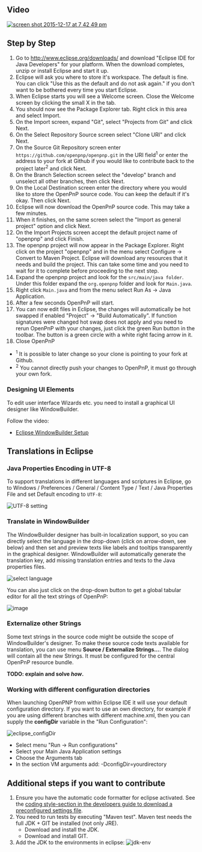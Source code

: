 ## Video

[![screen shot 2015-12-17 at 7 42 49 pm](https://cloud.githubusercontent.com/assets/1182323/11888779/72454a3a-a4f6-11e5-9907-725518ad7c02.png)](https://www.youtube.com/watch?v=Ml03yALid10)

## Step by Step

1. Go to http://www.eclipse.org/downloads/ and download "Eclipse IDE for Java Developers" for your platform. When the download completes, unzip or install Eclipse and start it up.
2. Eclipse will ask you where to store it's workspace. The default is fine. You can click "Use this as the default and do not ask again." if you don't want to be bothered every time you start Eclipse.
3. When Eclipse starts you will see a Welcome screen. Close the Welcome screen by clicking the small X in the tab.
4. You should now see the Package Explorer tab. Right click in this area and select Import.
5. On the Import screen, expand "Git", select "Projects from Git" and click Next.
6. On the Select Repository Source screen select "Clone URI" and click Next.
7. On the Source Git Repository screen enter `https://github.com/openpnp/openpnp.git` in the URI field<sup>1</sup> or enter the address to your fork at Github if you would like to contribute back to the project later<sup>2</sup> and click Next.
8. On the Branch Selection screen select the "develop" branch and unselect all other branches, then click Next.
9. On the Local Destination screen enter the directory where you would like to store the OpenPnP source code. You can keep the default if it's okay. Then click Next.
10. Eclipse will now download the OpenPnP source code. This may take a few minutes.
11. When it finishes, on the same screen select the "Import as general project" option and click Next.
12. On the Import Projects screen accept the default project name of "openpnp" and click Finish.
13. The openpnp project will now appear in the Package Explorer. Right click on the project "openpnp" and in the menu select Configure -> Convert to Maven Project. Eclipse will download any resources that it needs and build the project. This can take some time and you need to wait for it to complete before proceeding to the next step. 
14. Expand the openpnp project and look for the `src/main/java folder`. Under this folder expand the `org.openpnp` folder and look for `Main.java`.
15. Right click `Main.java` and from the menu select Run As -> Java Application.
16. After a few seconds OpenPnP will start.
17. You can now edit files in Eclipse, the changes will automatically be hot swapped if enabled "Project" -> "Build Automatically". If function signatures were changed hot swap does not apply and you need to rerun OpenPnP with your changes, just click the green Run button in the toolbar. The button is a green circle with a white right facing arrow in it.
18. Close OpenPnP
* <sup>1</sup> It is possible to later change so your clone is pointing to your fork at Github.
* <sup>2</sup> You cannot directly push your changes to OpenPnP, it must go through your own fork.

### Designing UI Elements
To edit user interface Wizards etc. you need to install a graphical UI designer like WindowBuilder.

Follow the video:
- [Eclipse WindowBuilder Setup](https://youtu.be/bOiI6bGpINY)

## Translations in Eclipse

### Java Properties Encoding in UTF-8

To support translations in different languages and scriptures in Eclipse, go to Windows / Preferences / General / Content Type / Text / Java Properties File and set Default encoding to `UTF-8`:

![UTF-8 setting](https://user-images.githubusercontent.com/9963310/205128585-a3a652f0-099f-414f-918c-04ac4b1171d8.png)

### Translate in WindowBuilder

The WindowBuilder designer has built-in localization support, so you can directly select the language in the drop-down (click on arrow-down, see below) and then set and preview texts like labels and tooltips transparently in the graphical designer. WindowBuilder will automatically generate the translation key, add missing translation entries and texts to the Java properties files.

![select language](https://user-images.githubusercontent.com/9963310/205491644-3687cbe9-cf98-44cb-ba7c-e9da8e5e1981.png)

You can also just click on the drop-down button to get a global tabular editor for all the text strings of OpenPnP:

![image](https://user-images.githubusercontent.com/9963310/205493808-56053e4d-a22c-439f-8f89-5e00ba5b499c.png)

### Externalize other Strings

Some text strings in the source code might be outside the scope of WindowBuilder's designer. To make these source code texts available for translation, you can use menu **Source / Externalize Strings...**. The dialog will contain all the new Strings. It must be configured for the central OpenPnP resource bundle. 

**TODO: explain and solve _how_.**

### Working with different configuration directories

When launching OpenPNP from within Eclipse IDE it will use your default configuration directory.
If you want to use an own directory, for example if you are using different branches with different machine.xml, then you can supply the **configDir** variable in the "Run Configuration":

![eclipse_configDir](https://user-images.githubusercontent.com/11256235/90951519-ff069600-e45b-11ea-90e3-b6bf13bd6caf.png)

* Select menu "Run -> Run configurations"
* Select your Main Java Application settings
* Choose the Arguments tab
* In the section VM arguments add: -DconfigDir=yourdirectory

## Additional steps if you want to contribute
1. Ensure you have the automatic code formatter for eclipse activated. See the [coding style-section in the developers guide to download a preconfigured settings file](https://github.com/openpnp/openpnp/wiki/Developers-Guide#coding-style).
2. You need to run tests by executing "Maven test". Maven test needs the full JDK + GIT be installed (not only JRE).
    * Download and install the JDK.
    * Download and install GIT.
5. Add the JDK to the environments in eclipse:
![jdk-env](https://user-images.githubusercontent.com/3868450/51134165-166cae80-1837-11e9-933e-2a6fbf1301ac.PNG)

